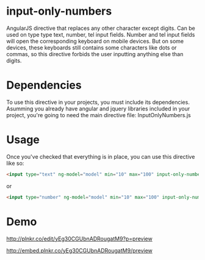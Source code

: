 input-only-numbers
========================

AngularJS directive that replaces any other character except digits. Can be used on type type text, number, tel input fields. Number and tel input fields will open the corresponding keyboard on mobile devices. But on some devices, these keyboards still contains some characters like dots or commas, so this directive forbids the user inputting anything else than digits.

Dependencies
============
To use this directive in your projects, you must include its dependencies. Asumming you already have angular and jquery libraries included in your project, you're going to need the main directive file: InputOnlyNumbers.js

Usage
=====
Once you've checked that everything is in place, you can use this directive like so:

```html
<input type="text" ng-model="model" min="10" max="100" input-only-numbers />
```

or

```html
<input type="number" ng-model="model" min="10" max="100" input-only-numbers />
```

Demo
====
http://plnkr.co/edit/yEg30CGUbnADRougatM9?p=preview

http://embed.plnkr.co/yEg30CGUbnADRougatM9/preview

